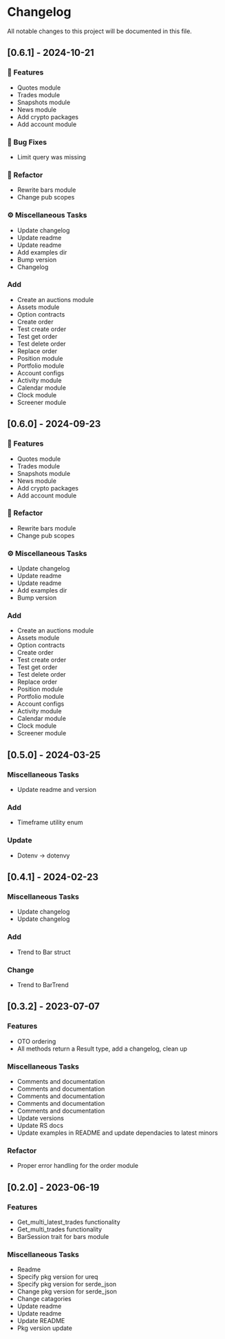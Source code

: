 # Changelog

All notable changes to this project will be documented in this file.

## [0.6.1] - 2024-10-21

### 🚀 Features

- Quotes module
- Trades module
- Snapshots module
- News module
- Add crypto packages
- Add account module

### 🐛 Bug Fixes

- Limit query was missing

### 🚜 Refactor

- Rewrite bars module
- Change pub scopes

### ⚙️ Miscellaneous Tasks

- Update changelog
- Update readme
- Update readme
- Add examples dir
- Bump version
- Changelog

### Add

- Create an auctions module
- Assets module
- Option contracts
- Create order
- Test create order
- Test get order
- Test delete order
- Replace order
- Position module
- Portfolio module
- Account configs
- Activity module
- Calendar module
- Clock module
- Screener module

## [0.6.0] - 2024-09-23

### 🚀 Features

- Quotes module
- Trades module
- Snapshots module
- News module
- Add crypto packages
- Add account module

### 🚜 Refactor

- Rewrite bars module
- Change pub scopes

### ⚙️ Miscellaneous Tasks

- Update changelog
- Update readme
- Update readme
- Add examples dir
- Bump version

### Add

- Create an auctions module
- Assets module
- Option contracts
- Create order
- Test create order
- Test get order
- Test delete order
- Replace order
- Position module
- Portfolio module
- Account configs
- Activity module
- Calendar module
- Clock module
- Screener module

## [0.5.0] - 2024-03-25

### Miscellaneous Tasks

- Update readme and version

### Add

- Timeframe utility enum

### Update

- Dotenv -> dotenvy

## [0.4.1] - 2024-02-23

### Miscellaneous Tasks

- Update changelog
- Update changelog

### Add

- Trend to Bar struct

### Change

- Trend to BarTrend

## [0.3.2] - 2023-07-07

### Features

- OTO ordering
- All methods return a Result type, add a changelog, clean up

### Miscellaneous Tasks

- Comments and documentation
- Comments and documentation
- Comments and documentation
- Comments and documentation
- Comments and documentation
- Update versions
- Update RS docs
- Update examples in README and update dependacies to latest minors

### Refactor

- Proper error handling for the order module

## [0.2.0] - 2023-06-19

### Features

- Get_multi_latest_trades functionality
- Get_multi_trades functionality
- BarSession trait for bars module

### Miscellaneous Tasks

- Readme
- Specify pkg version for ureq
- Specify pkg version for serde_json
- Change pkg version for serde_json
- Change catagories
- Update readme
- Update readme
- Update README
- Pkg version update

<!-- generated by git-cliff -->
